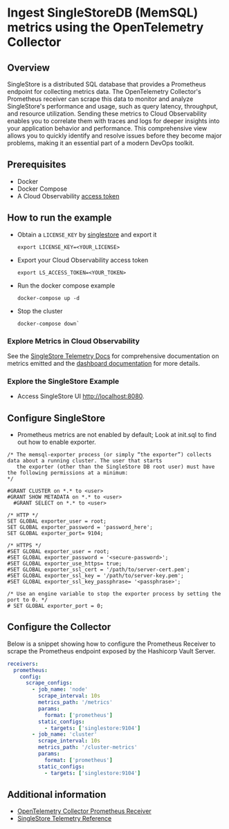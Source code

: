 # Ingest SingleStoreDB (MemSQL) metrics using the OpenTelemetry Collector

## Overview

SingleStore is a distributed SQL database that provides a Prometheus endpoint for collecting metrics data. The OpenTelemetry Collector's Prometheus receiver can scrape this data to monitor and analyze SingleStore's performance and usage, such as query latency, throughput, and resource utilization. Sending these metrics to Cloud Observability enables you to correlate them with traces and logs for deeper insights into your application behavior and performance. This comprehensive view allows you to quickly identify and resolve issues before they become major problems, making it an essential part of a modern DevOps toolkit.

## Prerequisites

* Docker
* Docker Compose
* A Cloud Observability [access token][ls-docs-access-token]

## How to run the example

* Obtain a `LICENSE_KEY` by [singlestore](https://www.singlestore.com) and export it
  ```
  export LICENSE_KEY=<YOUR_LICENSE>
  ```
* Export your Cloud Observability access token
  ```
  export LS_ACCESS_TOKEN=<YOUR_TOKEN>
  ```
* Run the docker compose example
  ```
  docker-compose up -d
  ```
* Stop the cluster
  ```
  docker-compose down`
  ```


### Explore Metrics in Cloud Observability

See the [SingleStore Telemetry Docs][single-store-docs-telemetry] for comprehensive documentation on metrics emitted and the [dashboard documentation][ls-docs-dashboards] for more details.

### Explore the SingleStore Example

* Access SingleStore UI [http://localhost:8080](http://localhost:8080).


## Configure SingleStore

- Prometheus metrics are not enabled by default; Look at init.sql to find out how to enable exporter.


```mysql
/* The memsql-exporter process (or simply “the exporter”) collects data about a running cluster. The user that starts
   the exporter (other than the SingleStore DB root user) must have the following permissions at a minimum:
*/

#GRANT CLUSTER on *.* to <user>
#GRANT SHOW METADATA on *.* to <user>
  #GRANT SELECT on *.* to <user>

/* HTTP */
SET GLOBAL exporter_user = root;
SET GLOBAL exporter_password = 'password_here';
SET GLOBAL exporter_port= 9104;

/* HTTPS */
#SET GLOBAL exporter_user = root;
#SET GLOBAL exporter_password = '<secure-password>';
#SET GLOBAL exporter_use_https= true;
#SET GLOBAL exporter_ssl_cert = '/path/to/server-cert.pem';
#SET GLOBAL exporter_ssl_key = '/path/to/server-key.pem';
#SET GLOBAL exporter_ssl_key_passphrase= '<passphrase>';

/* Use an engine variable to stop the exporter process by setting the port to 0. */
# SET GLOBAL exporter_port = 0;
```

## Configure the Collector

Below is a snippet showing how to configure the Prometheus Receiver to scrape the Prometheus endpoint exposed by the Hashicorp Vault Server.

```yaml
receivers:
  prometheus:
    config:
      scrape_configs:
        - job_name: 'node'
          scrape_interval: 10s
          metrics_path: '/metrics'
          params:
            format: ['prometheus']
          static_configs:
            - targets: ['singlestore:9104']
        - job_name: 'cluster'
          scrape_interval: 10s
          metrics_path: '/cluster-metrics'
          params:
            format: ['prometheus']
          static_configs:
            - targets: ['singlestore:9104']

```



## Additional information

- [OpenTelemetry Collector Prometheus Receiver][otel-prom-receiver]
- [SingleStore Telemetry Reference][single-store-docs-telemetry]

[ls-docs-access-token]: https://docs.lightstep.com/docs/create-and-manage-access-tokens
[ls-docs-dashboards]: https://docs.lightstep.com/docs/create-and-manage-dashboards
[otel-prom-receiver]: https://github.com/open-telemetry/opentelemetry-collector-contrib/tree/main/receiver/prometheusreceiver
[single-store-docs-telemetry]: https://docs.singlestore.com/db/v8.1/en/user-and-cluster-administration/cluster-health-and-performance/configure-monitoring.html
